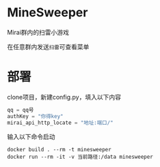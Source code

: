 # MineSweeper
Mirai群内的扫雷小游戏

在任意群内发送`扫雷`可查看菜单

# 部署

clone项目，新建config.py，填入以下内容
```python
qq = qq号
authKey = "你得key"
mirai_api_http_locate = "地址:端口/"
```
输入以下命令启动
```
docker build . --rm -t minesweeper
docker run --rm -it -v 当前路径:/data minesweeper
```
